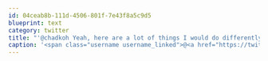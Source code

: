 ```yaml
---
id: 04ceab8b-111d-4506-801f-7e43f8a5c9d5
blueprint: text
category: twitter
title: "'@chadkoh Yeah, here are a lot of things I would do differently next time :) Fun experiment though."
caption: '<span class="username username_linked">@<a href="https://twitter.com/chadkoh" title="Chad Kohalyk">chadkoh</a></span> Yeah, here are a lot of things I would do differently next time :) Fun experiment though.'
---
```

